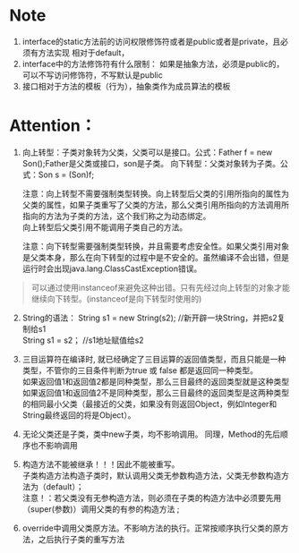 # Note
1. interface的static方法前的访问权限修饰符或者是public或者是private，且必须有方法实现
	相对于default，
2. interface中的方法修饰符有什么限制：
	如果是抽象方法，必须是public的，可以不写访问修饰符，不写默认是public
3. 接口相对于方法的模板（行为），抽象类作为成员算法的模板


# Attention：
1. 向上转型：子类对象转为父类，父类可以是接口。公式：Father f = new Son();Father是父类或接口，son是子类。
   向下转型：父类对象转为子类。公式：Son s = (Son)f;  

   注意：向上转型不需要强制类型转换。向上转型后父类的引用所指向的属性为父类的属性，如果子类重写了父类的方法，那么父类引用所指向的方法调用所指向的方法为子类的方法，这个我们称之为动态绑定。  
   向上转型后父类引用不能调用子类自己的方法。  

   注意：向下转型需要强制类型转换，并且需要考虑安全性。如果父类引用对象是父类本身，那么在向下转型的过程中是不安全的。虽然编译不会出错，但是运行时会出现java.lang.ClassCastException错误。  

>可以通过使用instanceof来避免这种出错。只有先经过向上转型的对象才能继续向下转型。(instanceof是向下转型时使用的)    

2. String的语法： 
	String s1 = new String(s2);				//新开辟一块String，并把s2复制给s1  
	String s1 = s2；							//s1地址赋值给s2  

3. 三目运算符在编译时, 就已经确定了三目运算的返回值类型，而且只能是一种类型，不管你的三目条件判断为true 或 false 都是返回同一种类型。  
如果返回值1和返回值2都是同种类型，那么三目最终的返回类型就是这种类型  
如果返回值1和返回值2不是同种类型，那么三目最终的返回类型是这两种类型的相同最小父类（最接近的父类，如果没有则返回Object，例如Integer和String最终返回的将是Object）。  

4. 无论父类还是子类，类中new子类，均不影响调用。 
   同理，Method的先后顺序也不影响调用 

5. 	构造方法不能被继承！！！因此不能被重写。  
	子类构造方法构造子类时，默认调用父类无参数构造方法，父类无参数构造方法为（default）；  
	注意！：若父类没有无参构造方法，则必须在子类的构造方法中必须要先用（super(参数)）调用父类的有参的构造方法 ;


6. override中调用父类原方法。不影响方法的执行。正常按顺序执行父类的原方法，之后执行子类的重写方法
